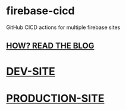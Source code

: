 # firebase-cicd
GitHub CICD actions for multiple firebase sites

## [HOW? READ THE BLOG](https://thizizrid.medium.com/github-ci-cd-for-multi-environment-deployment-on-firebase-multiple-sites-43f53d4849fd)

# [DEV-SITE](https://rid1-test-development.web.app/)
# [PRODUCTION-SITE](https://rid1-test-production.web.app/)


